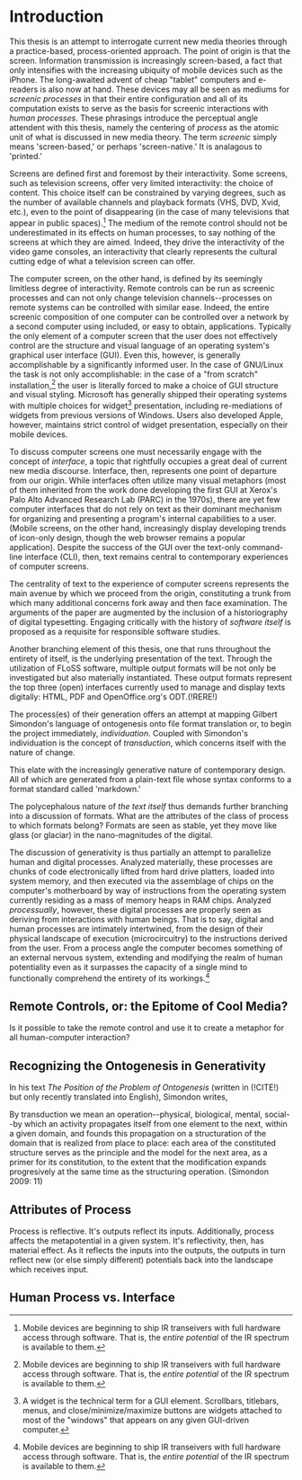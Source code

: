 # Introduction #

This thesis is an attempt to interrogate current new media theories through a practice-based, process-oriented approach. The point of origin is that the screen. Information transmission is increasingly screen-based, a fact that only intensifies with the increasing ubiquity of mobile devices such as the iPhone. The long-awaited advent of cheap "tablet" computers and e-readers is also now at hand. These devices may all be seen as mediums for _screenic processes_ in that their entire configuration and all of its computation exists to serve as the basis for screenic interactions with _human processes_. These phrasings introduce the perceptual angle attendent with this thesis, namely the centering of _process_ as the atomic unit of what is discussed in new media theory. The term _screenic_ simply means 'screen-based,' or perhaps 'screen-native.' It is analagous to 'printed.'

Screens are defined first and foremost by their interactivity. Some screens, such as television screens, offer very limited interactivity: the choice of content. This choice itself can be constrained by varying degrees, such as the number of available channels and playback formats (VHS, DVD, Xvid, etc.), even to the point of disappearing (in the case of many televisions that appear in public spaces).[^1] The medium of the remote control should not be underestimated in its effects on human processes, to say nothing of the screens at which they are aimed. Indeed, they drive the interactivity of the video game consoles, an interactivity that clearly represents the cultural cutting edge of what a television screen can offer.

[^1]: Mobile devices are beginning to ship IR transeivers with full hardware access through software. That is, the _entire potential_ of the IR spectrum is available to them.

The computer screen, on the other hand, is defined by its seemingly limitless degree of interactivity. Remote controls can be run as screenic processes and can not only change television channels--processes on remote systems can be controlled with similar ease. Indeed, the entire screenic composition of one computer can be controlled over a network by a second computer using included, or easy to obtain, applications. Typically the only element of a computer screen that the user does not effectively control are the structure and visual language of an operating system's graphical user interface (GUI). Even this, however, is generally accomplishable by a significantly informed user. In the case of GNU/Linux the task is not only accomplishable: in the case of a "from scratch" installation,[^1] the user is literally forced to make a choice of GUI structure and visual styling. Microsoft has generally shipped their operating systems with multiple choices for widget[^2] presentation, including re-mediations of widgets from previous versions of Windows. Users also developed  Apple, however, maintains strict control of widget presentation, especially on their mobile devices.

[^1]: Such as is demanded by no-frills distributions such as Gentoo and ArchLinux, where manual installation and configuration of a GUI is required for use.
[^2]: A widget is the technical term for a GUI element. Scrollbars, titlebars, menus, and close/minimize/maximize buttons are widgets attached to most of the "windows" that appears on any given GUI-driven computer.

To discuss computer screens one must necessarily engage with the concept of _interface_, a topic that rightfully occupies a great deal of current new media discourse. Interface, then, represents one point of departure from our origin. While interfaces often utilize many visual metaphors (most of them inherited from the work done developing the first GUI at Xerox's Palo Alto Advanced Research Lab (PARC) in the 1970s), there are yet few computer interfaces that do not rely on text as their dominant mechanism for organizing and presenting a program's internal capabilities to a user. (Mobile screens, on the other hand, increasingly display developing trends of icon-only design, though the web browser remains a popular application). Despite the success of the GUI over the text-only command-line interface (CLI), then, text remains central to contemporary experiences of computer screens.

The centrality of text to the experience of computer screens represents the main avenue by which we proceed from the origin, constituting a trunk from which many additional concerns fork away and then face examination. The arguments of the paper are augmented by the inclusion of a historiography of digital typesetting. Engaging critically with the history of _software itself_ is proposed as a requisite for responsible software studies.

Another branching element of this thesis, one that runs throughout the entirety of itself, is the underlying presentation of the text. Through the utilization of FLoSS software, multiple output formats will be not only be investigated but also materially instantiated. These output formats represent the top three (open) interfaces currently used to manage and display texts digitally: HTML, PDF and OpenOffice.org's ODT.(!RERE!) 

The process(es) of their generation offers an attempt at mapping Gilbert Simondon's language of ontogenesis onto file format translation or, to begin the project immediately, _individuation_. Coupled with Simondon's individuation is the concept of _transduction_, which concerns itself with the nature of change. 

This elate with the increasingly generative nature of contemporary design.  All of which are generated from a plain-text file whose syntax conforms to a format standard called 'markdown.' 

The polycephalous nature of _the text itself_ thus demands further branching into a discussion of formats. What are the attributes of the class of process to which formats belong? Formats are seen as stable, yet they move like glass (or glaciar) in the nano-magnitudes of the digital. 

The discussion of generativity is thus partially an attempt to parallelize human and digital processes. Analyzed materially, these processes are chunks of code electronically lifted from hard drive platters, loaded into system memory, and then executed via the assemblage of chips on the computer's motherboard by way of instructions from the operating system currently residing as a mass of memory heaps in RAM chips. Analyzed _processually_, however, these digital processes are properly seen as deriving from interactions with human beings. That is to say, digital and human processes are intimately intertwined, from the design of their physical landscape of execution (microcircuitry) to the instructions derived from the user. From a process angle the computer becomes something of an external nervous system, extending and modifying the realm of human potentiality even as it surpasses the capacity of a single mind to functionally comprehend the entirety of its workings.[^	1]

[^1]: The chips produced by Intel, for example, are too complex for any single person to ever hope to entirely understand (!CITE!).

## Remote Controls, or: the Epitome of Cool Media? ##

Is it possible to take the remote control and use it to create a metaphor for all human-computer interaction? 

## Recognizing the Ontogenesis in Generativity ##

In his text _The Position of the Problem of Ontogenesis_ (written in (!CITE!) but only recently translated into English), Simondon writes,

  By transduction we mean an operation--physical, biological, mental, social--by which an activity propagates itself from one element to the next, within a given domain,  and founds this propagation on a structuration of the domain that is realized from place to place: each area of the constituted structure serves as the principle and the model for the next area, as a primer for its constitution, to the extent that the modification expands progresively at the same time as the structuring operation. (Simondon 2009: 11)

## Attributes of Process ##

Process is reflective. It's outputs reflect its inputs. Additionally, process affects the metapotential in a given system. It's reflectivity, then, has material effect. As it reflects the inputs into the outputs, the outputs in turn reflect new (or else simply different) potentials back into the landscape which receives input.

## Human Process vs. Interface ##
